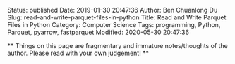 Status: published
Date: 2019-01-30 20:47:36
Author: Ben Chuanlong Du
Slug: read-and-write-parquet-files-in-python
Title: Read and Write Parquet Files in Python
Category: Computer Science
Tags: programming, Python, Parquet, pyarrow, fastparquet
Modified: 2020-05-30 20:47:36

**
Things on this page are
fragmentary and immature notes/thoughts of the author.
Please read with your own judgement!
**
